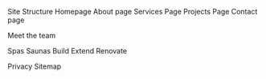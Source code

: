 Site Structure
Homepage
About page
Services Page
Projects Page
Contact page

Meet the team

Spas
Saunas
Build
Extend
Renovate

Privacy
Sitemap

